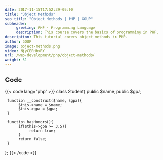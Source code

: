 ```yaml
---
date: 2017-11-15T17:52:39-05:00
title: "Object Methods"
seo_title: "Object Methods | PHP | GOUP"
subheader:
     greeting: PHP - Programming Language
     description: This course covers the basics of programming in PHP. Work your way through the videos/articles and I'll teach you everything you need to know to start your programming journey!
description: This tutorial covers object methods in PHP.
author: GOUP
image: object-methods.png
video: NjyCERHbxRY
url: /web-development/php/object-methods/
weight: 31
---
```


## Code

{{< code lang="php" >}}
class Student{
     public $name;
     public $gpa;

     function __construct($name, $gpa){
          $this->name = $name;
          $this->gpa = $gpa;
     }

     function hasHonors(){
          if($this->gpa >= 3.5){
               return true;
          }
          return false;
     }
};
{{< /code >}}